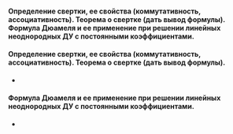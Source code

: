 #### Определение свертки, ее свойства (коммутативность, ассоциативность). Теорема о свертке (дать вывод формулы). Формула Дюамеля и ее применение при решении линейных неоднородных ДУ с постоянными коэффициентами.

#### Определение свертки, ее свойства (коммутативность, ассоциативность). Теорема о свертке (дать вывод формулы).
- 
#### Формула Дюамеля и ее применение при решении линейных неоднородных ДУ с постоянными коэффициентами.
- 
